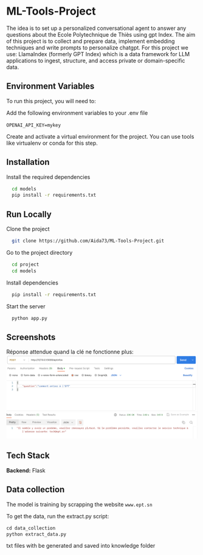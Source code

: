 
# ML-Tools-Project

The idea is to set up a personalized conversational agent to answer any questions about the Ecole Polytechnique de Thiès using gpt Index. The aim of this project is to collect and prepare data, implement embedding techniques and write prompts to personalize chatgpt. For this project we use: LlamaIndex (formerly GPT Index) which is a data framework for LLM applications to ingest, structure, and access private or domain-specific data.



## Environment Variables

To run this project, you will need to:

Add the following environment variables to your .env file

`OPENAI_API_KEY=mykey`

Create and activate a virtual environment for the project. You can use tools like virtualenv or conda for this step.








## Installation

Install the required dependencies

```bash
  cd models
  pip install -r requirements.txt
```
    
## Run Locally

Clone the project

```bash
  git clone https://github.com/Aida73/ML-Tools-Project.git
```

Go to the project directory

```bash
  cd project
  cd models
```

Install dependencies

```bash
  pip install -r requirements.txt
```

Start the server

```bash
  python app.py
```


## Screenshots
Réponse attendue quand la clé ne fonctionne plus:
![App Screenshot](/screenshots/keyBlocked.png?raw=true)


## Tech Stack

**Backend:** Flask



## Data collection

The model is training by scrapping the website `www.ept.sn`

To get the data, run the extract.py script:

```
cd data_collection
python extract_data.py

```
txt files with be generated and saved into knowledge folder
